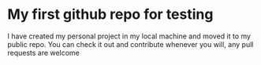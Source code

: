 # My first github repo for testing
I have created my personal project in my local machine and moved it to my public repo. You can check it out and contribute whenever you will, any pull requests are welcome
